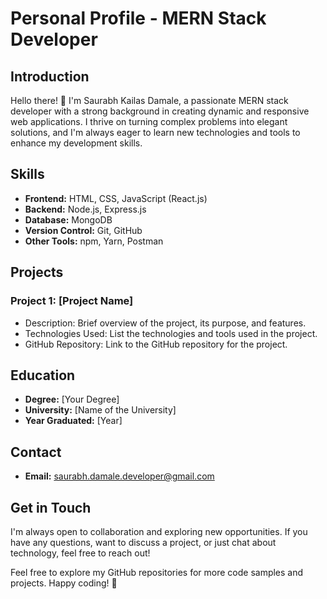 # Personal Profile - MERN Stack Developer

## Introduction
Hello there! 👋 I'm Saurabh Kailas Damale, a passionate MERN stack developer with a strong background in creating dynamic and responsive web applications. I thrive on turning complex problems into elegant solutions, and I'm always eager to learn new technologies and tools to enhance my development skills.

## Skills
- **Frontend:** HTML, CSS, JavaScript (React.js)
- **Backend:** Node.js, Express.js
- **Database:** MongoDB
- **Version Control:** Git, GitHub
- **Other Tools:** npm, Yarn, Postman

## Projects
### Project 1: [Project Name]
- Description: Brief overview of the project, its purpose, and features.
- Technologies Used: List the technologies and tools used in the project.
- GitHub Repository: Link to the GitHub repository for the project.

## Education
- **Degree:** [Your Degree]
- **University:** [Name of the University]
- **Year Graduated:** [Year]


## Contact
- **Email:** saurabh.damale.developer@gmail.com

## Get in Touch
I'm always open to collaboration and exploring new opportunities. If you have any questions, want to discuss a project, or just chat about technology, feel free to reach out!

Feel free to explore my GitHub repositories for more code samples and projects. Happy coding! 🚀

